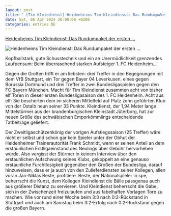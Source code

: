 ```yaml
---
layout: post
title: " [Tim Kleindienst] Heidenheims Tim Kleindienst: Das Rundumpaket der ersten ..."
date: Sat, 06 Apr 2024 20:00:00 +0200
categories: entries DE
---
```

[Heidenheims Tim Kleindienst: Das Rundumpaket der ersten ...](https://www.faz.net/aktuell/sport/fussball/bundesliga/heidenheims-tim-kleindienst-das-rundumpaket-der-ersten-gueteklasse-19636985.html)

![Heidenheims Tim Kleindienst: Das Rundumpaket der ersten ...](https://media0.faz.net/ppmedia/aktuell/sport/2538823115/1.9636998/facebook_teaser_fplus/bereit-fuer-hoehere-aufgaben.jpg)

Kopfballstark, gute Schusstechnik und ein an Unermüdlichkeit grenzendes Laufpensum: Beim überraschend starken Aufsteiger 1. FC Heidenheim...

Gegen die Großen trifft er am liebsten: drei Treffer in den Begegnungen mit dem VfB Stuttgart, ein Tor gegen Bayer 04 Leverkusen, eines gegen Borussia Dortmund und drei Treffer in zwei Bundesligaspielen gegen den FC Bayern München. Macht für Tim Kleindienst zusammen acht von bisher elf Toren in dieser ersten Bundesligasaison des 1. FC Heidenheim. Acht aus elf: Sie bescherten dem im sicheren Mittelfeld auf Platz zehn geführten Klub von der Ostalb neun seiner 33 Punkte. Kleindienst, der 1,94 Meter lange Mittelstürmer aus der brandenburgischen Kleinstadt Jüterborg, hat zur neuen Größe des schwäbischen Emporkömmlings entscheidende Tatbeiträge geliefert.

Der Zweitligaschützenkönig der vorigen Aufstiegssaison (25 Treffer) wäre nicht er selbst und schon gar kein Spieler unter der Obhut der Heidenheimer Trainerautorität Frank Schmidt, wenn er seinen Anteil an dem erstaunlichen Erstligaeinstand des Neulings über Gebühr hervorheben würde. Also vergisst der Stürmer in keinem Interview über den erstaunlichen Aufschwung seines Klubs, gekoppelt an eine genauso erstaunliche Furchtlosigkeit gegenüber den Großen der Bundesliga, darauf hinzuweisen, dass er ja auch von den Zulieferdiensten seiner Kollegen, allen voran Jan-Niklas Beste, profitiere. Beste, der Nationalspieler in spe, beherrscht die Kunst, dem Kollegen Kleindienst die Bälle passgenau auch aus größerer Distanz zu servieren. Und Kleindienst beherrscht die Gabe, sich in der Zwischenzeit freizulaufen und aus fabelhaften Vorlagen Tore zu machen. Wie vor rund einer Woche beim 3:3 nach 0:2-Rückstand in Stuttgart und auch am Samstag beim 3:2-Erfolg nach 0:2-Rückstand gegen die großen Bayern.

